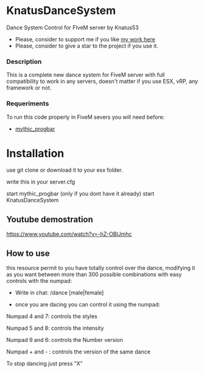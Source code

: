 # KnatusDanceSystem
 Dance System Control for FIveM server by Knatus53
 
- Please, consider to support me if you like [my work here](https://paypal.me/knatus)
- Please, consider to give a star to the project if you use it.
 
 ### Description

This is a complete new dance system for FiveM server with full compatibility to work in any servers, doesn't matter if you use ESX, vRP, any framework or not.

 
 ### Requeriments
 To run this code properly in FiveM severs you will need before:
  - [mythic_progbar](https://github.com/mythicrp/mythic_progbar)
  

# Installation

use git clone or download it to your esx folder.

write this in your server.cfg

start mythic_progbar (only if you dont have it already)
start KnatusDanceSystem


## Youtube demostration

https://www.youtube.com/watch?v=-hZ-OBlJmhc

## How to use

this resource permit to you have totally control over the dance, modifying it as you want between more than 300 possible combinations with easy controls with the numpad:

- Write in chat: /dance [male|female]
 
- once you are dacing you can control it using the numpad:

Numpad 4 and 7: controls the styles

Numpad 5 and 8: controls the intensity

Numpad 9 and 6: controls the Number version

Numpad + and - : controls the version of the same dance

To stop dancing just press “X”
 
